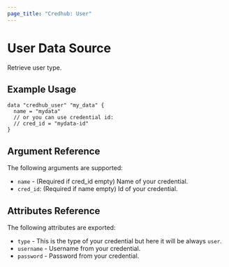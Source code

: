 ```yaml
---
page_title: "Credhub: User"
---
```


# User Data Source

Retrieve user type.

## Example Usage

```hcl
data "credhub_user" "my_data" {
  name = "mydata"
  // or you can use credential id:
  // cred_id = "mydata-id"
}
```

## Argument Reference

The following arguments are supported:

- `name` - (Required if cred_id empty) Name of your credential.
- `cred_id`: (Required if name empty) Id of your credential.

## Attributes Reference

The following attributes are exported:

- `type` - This is the type of your credential but here it will be always `user`.
- `username` - Username from your credential.
- `password` - Password from your credential.
